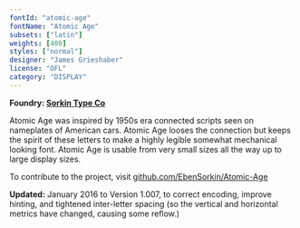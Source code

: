 ```yaml
---
fontId: "atomic-age"
fontName: "Atomic Age"
subsets: ["latin"]
weights: [400]
styles: ["normal"]
designer: "James Grieshaber"
license: "OFL"
category: "DISPLAY"
---
```


<p>
<b>Foundry: <a href="http://www.sorkintype.com">Sorkin Type Co</a></b>
</p>
<p>
Atomic Age was inspired by 1950s era connected scripts seen on nameplates of American cars. 
Atomic Age looses the connection but keeps the spirit of these letters to make a highly legible somewhat mechanical looking font. 
Atomic Age is usable from very small sizes all the way up to large display sizes.
</p>
<p>
To contribute to the project, visit <a href="https://github.com/EbenSorkin/Atomic-Age">github.com/EbenSorkin/Atomic-Age</a>
</p>
<p>
<b>Updated:</b> January 2016 to Version 1.007, to correct encoding, improve hinting, and tightened inter-letter spacing (so the vertical and horizontal metrics have changed, causing some reflow.)
</p>
